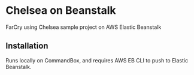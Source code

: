 # Chelsea on Beanstalk

FarCry using Chelsea sample project on AWS Elastic Beanstalk

## Installation

Runs locally on CommandBox, and requires AWS EB CLI to push to Elastic Beanstalk.
